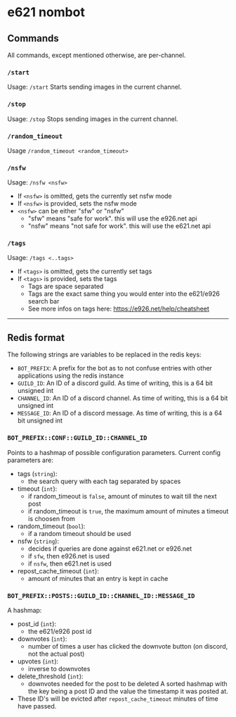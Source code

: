 # e621 nombot

## Commands

All commands, except mentioned otherwise, are per-channel.

### `/start`
Usage: `/start`
Starts sending images in the current channel.

### `/stop`
Usage: `/stop`
Stops sending images in the current channel.

### `/random_timeout`
Usage `/random_timeout <random_timeout>`

### `/nsfw`
Usage: `/nsfw <nsfw>`
- If `<nsfw>` is omitted, gets the currently set nsfw mode
- If `<nsfw>` is provided, sets the nsfw mode
- `<nsfw>` can be either "sfw" or "nsfw"
    - "sfw" means "safe for work". this will use the e926.net api
    - "nsfw" means "not safe for work". this will use the e621.net api

### `/tags`
Usage: `/tags <..tags>`
- If `<tags>` is omitted, gets the currently set tags
- If `<tags>` is provided, sets the tags
    - Tags are space separated
    - Tags are the exact same thing you would enter into the e621/e926 search bar
    - See more infos on tags here: https://e926.net/help/cheatsheet

<hr>

## Redis format

The following strings are variables to be replaced in the redis keys:

- `BOT_PREFIX`: A prefix for the bot as to not confuse entries with other applications using the redis instance
- `GUILD_ID`: An ID of a discord guild. As time of writing, this is a 64 bit unsigned int
- `CHANNEL_ID`: An ID of a discord channel. As time of writing, this is a 64 bit unsigned int
- `MESSAGE_ID`: An ID of a discord message. As time of writing, this is a 64 bit unsigned int

### `BOT_PREFIX::CONF::GUILD_ID::CHANNEL_ID`
Points to a hashmap of possible configuration parameters.
Current config parameters are:
- tags (`string`):
    - the search query with each tag separated by spaces
- timeout (`int`):
    - if random_timeout is `false`, amount of minutes to wait till the next post
    - if random_timeout is `true`, the maximum amount of minutes a timeout is choosen from
- random_timeout (`bool`):
    - if a random timeout should be used
- nsfw (`string`):
    - decides if queries are done against e621.net or e926.net
    - if `sfw`, then e926.net is used
    - if `nsfw`, then e621.net is used
- repost_cache_timeout (`int`):
    - amount of minutes that an entry is kept in cache

### `BOT_PREFIX::POSTS::GUILD_ID::CHANNEL_ID::MESSAGE_ID`
A hashmap:
- post_id (`int`):
    - the e621/e926 post id
- downvotes (`int`):
    - number of times a user has clicked the downvote button (on discord, not the actual post)
- upvotes (`int`):
    - inverse to downvotes
- delete_threshold (`int`):
    - downvotes needed for the post to be deleted
A sorted hashmap with the key being a post ID and the value the timestamp it was posted at.
- These ID's will be evicted after `repost_cache_timeout` minutes of time have passed.
